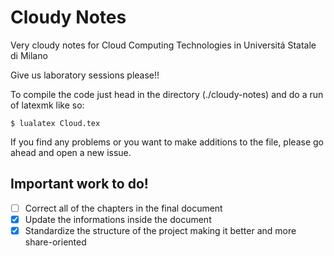 # Cloudy Notes
Very cloudy notes for Cloud Computing Technologies in Universitá Statale di Milano

Give us laboratory sessions please!!

To compile the code just head in the directory (./cloudy-notes) and do a run of latexmk like so:
```
$ lualatex Cloud.tex
```
If you find any problems or you want to make additions to the file, please go ahead and open a new issue.

## Important work to do!
 - [ ] Correct all of the chapters in the final document
 - [x] Update the informations inside the document
 - [x] Standardize the structure of the project making it better and more share-oriented
